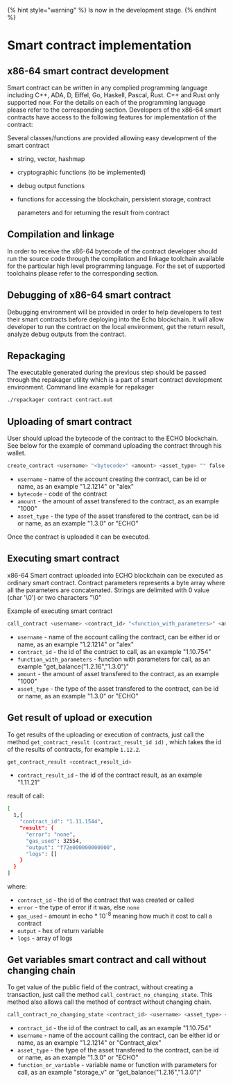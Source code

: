 {% hint style="warning" %}
Is now in the development stage.
{% endhint %}

# Smart contract implementation

## x86-64 smart contract development

Smart contract can be written in any complied programming language including C++, ADA, D, Eiffel, Go, Haskell, Pascal, Rust. C++ and Rust only supported now. For the details on each of the programming language please refer to the corresponding section. Developers of the x86-64 smart contracts have access to the following features for implementation of the contract:

Several classes/functions are provided allowing easy development of the smart contract

* string, vector, hashmap
* cryptographic functions (to be implemented)
* debug output functions
* functions for accessing the blockchain, persistent storage, contract

  parameters and for returning the result from contract

## Compilation and linkage

In order to receive the x86-64 bytecode of the contract developer should run the source code through the compilation and linkage toolchain available for the particular high level programming language. For the set of supported toolchains please refer to the corresponding section.

## Debugging of x86-64 smart contract

Debugging environment will be provided in order to help developers to test their smart contracts before deploying into the Echo blockchain. It will allow developer to run the contract on the local environment, get the return result, analyze debug outputs from the contract. 

## Repackaging

The executable generated during the previous step should be passed through the repakager utility which is a part of smart contract development environment. Command line example for repakager

```bash
./repackager contract contract.out
```

## Uploading of smart contract

User should upload the bytecode of the contract to the ECHO blockchain. See below for the example of command uploading the contract through his wallet.

```bash
create_contract <username> "<bytecode>" <amount> <asset_type> "" false
```

* `username` - name of the account creating the contract, can be id or name, as an example "1.2.1214" or "alex"
* `bytecode` - code of the contract
* `amount` - the amount of asset transfered to the contract, as an example "1000"
* `asset_type` - the type of the asset transfered to the contract, can be id or name, as an example "1.3.0" or "ECHO"

Once the contract is uploaded it can be executed.

## Executing smart contract

x86-64 Smart contract uploaded into ECHO blockchain can be executed as ordinary smart contract. Contract parameters represents a byte array where all the parameters are concatenated. Strings are delimited with 0 value \(char '\0'\) or two characters "\0"

Example of executing smart contract

```bash
call_contract <username> <contract_id> "<function_with_parameters>" <amount> <asset_type>
```

* `username` - name of the account calling the contract, can be either id or name, as an example "1.2.1214" or "alex"
* `contract_id` - the id of the contract to call, as an example "1.10.754"
* `function_with_parameters` - function with parameters for call, as an example "get_balance(\"1.2.16\",\"1.3.0\")"
* `amount` - the amount of asset transfered to the contract, as an example "1000"
* `asset_type` - the type of the asset transfered to the contract, can be id or name, as an example "1.3.0" or "ECHO"

## Get result of upload or execution

To get results of the uploading or execution of contracts, just call the method `get_contract_result (contract_result_id id)` , which takes the id of the results of contracts, for example `1.12.2`.

```bash
get_contract_result <contract_result_id>
```

* `contract_result_id` - the id of the contract result, as an example "1.11.21"

result of call:

```bash
[
  1,{
    "contract_id": "1.11.1544",
    "result": {
      "error": "none",
      "gas_used": 32554,
      "output": "f72e000000000000",
      "logs": []
    }
  }
]

```

where:

* `contract_id` - the id of the contract that was created or called
* `error` - the type of error if it was, else `none`
* `gas_used` - amount in echo * 10<sup>-8</sup> meaning how much it cost to call a contract
* `output` - hex of return variable
* `logs` - array of logs

## Get variables smart contract and call without changing chain

To get value of the public field of the contract, without creating a transaction, just call the method `call_contract_no_changing_state`.
This method also allows call the method of contract without changing chain.

```bash
call_contract_no_changing_state <contract_id> <username> <asset_type> <function_or_variable>
```

* `contract_id` - the id of the contract to call, as an example "1.10.754"
* `username` - name of the account calling the contract, can be either id or name, as an example "1.2.1214" or "Contract_alex"
* `asset_type` - the type of the asset transfered to the contract, can be id or name, as an example "1.3.0" or "ECHO"
* `function_or_variable` - variable name or function with parameters for call, as an example "storage_v" or "get_balance(\"1.2.16\",\"1.3.0\")"
